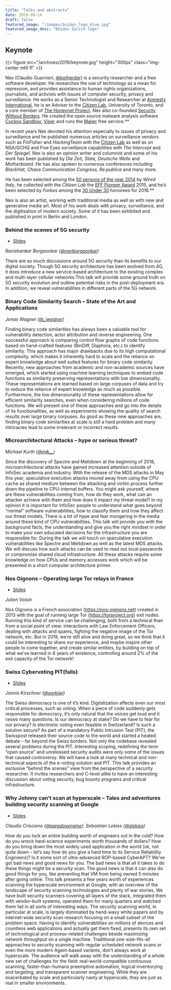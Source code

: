 ```yaml
---
title: "Talks and abstracts"
date: 2019-09-14
draft: false
featured_image: "/images/bsides_logo_blue.jpg"
featured_image_desc: "BSides Zurich logo"
---
```


## Keynote

{{< figure src="/archives/2019/keynote.jpg" height="300px" class="img-center mt0 fl" >}}

Nex (Claudio Guarnieri, [@botherder](https://twitter.com/botherder)) is a
security researcher and a free software developer. He researches the use of
technology as a mean for repression, and provides assistance to human rights
organizations, journalists, and activists with issues of computer security,
privacy and surveillance. He works as a Senior Technologist and Researcher at
[Amnesty International](http://www.amnesty.org/), he is an Adviser to the
[Citizen Lab](https://citizenlab.org/), University of Toronto, and a core member
of [The Honeynet Project](http://www.honeynet.org/). Nex also co-founded
[Security Without Borders](https://www.securitywithoutborders.org/). He created
the open source malware analysis software
[Cuckoo Sandbox](http://cuckoosandbox.org/), [Viper](http://viper.li/) and runs
the [Malwr](https://malwr.com/) free service.\*\*

In recent years Nex devoted his attention especially to issues of privacy and
surveillance and he published numerous articles on surveillance vendors such as
_FinFisher_ and _HackingTeam_ with the
[Citizen Lab](https://citizenlab.org/category/author/claudio-guarnieri/) as well
as on NSA/GCHQ and Five Eyes surveillance capabilities with _The Intercept_ and
_Der Spiegel_. Nex is also an opinion writer and columnist and some of his work
has been published by _Die Zeit, Slate, Deutsche Welle_ and _Motherboard_. He
has also spoken to numerous conferences including _BlackHat, Chaos Communication
Congress, Re:publica_ and many more.

He has been selected among the
[50 persons of the year 2014](http://www.wired.it/attualita/tech/2014/12/29/50-persone-wired-2014/)
by _Wired Italy_, he collected with the _Citizen Lab_ the
[EFF Pioneer Award](https://www.eff.org/awards/pioneer/2015) 2015, and he’s been
selected by _Forbes_ among the
[30 Under 30](http://www.forbes.com/30-under-30-2016/enterprise-tech/) honorees
for 2016.\*\*

Nex is also an artist, working with traditional media as well as with new and
generative media art. Most of his work deals with privacy, surveillance, and the
digitisation of modern society. Some of it has been exhibited and published in
print in Berlin and London.

### Behind the scenes of 5G security

- [Slides](/archives/2019/BSidesZH19-R_Borgaonkar-5G_Security.pdf)

_Ravishankar Borgaonkar ([@raviborgaonkar](https://twitter.com/raviborgaonkar))_

There are so much discussions around 5G security than its benefits to our
digital society. Though 5G security architecture has been evolved from 4G, it
does introduce a new service-based architecture to the existing complex and
multi-layer cellular networks.This talk will provide some ground truth on 5G
security evolution and outline potential risks in the post-deployment era. In
addition, we reveal vulnerabilities in different parts of the 5G network.

### Binary Code Similarity Search – State of the Art and Applications

_Jonas Wagner ([@\_jwagner](https://twitter.com/_jwagner))_

Finding binary code similarities has always been a valuable tool for
vulnerability detection, actor attribution and reverse engineering. One
successful approach is comparing control flow graphs of code functions based on
hand-crafted features (BinDiff, Diaphora, etc.) to identify similarity. This
approach has major drawbacks due to its high computational complexity, which
makes it inherently hard to scale and the reliance on expert knowledge about
well suited features for binary code similarity. Recently, new approaches from
academic and non-academic sources have emerged, which started using machine
learning techniques to embed code functions as similarity preserving
representations with low dimensionality. These representations are learned based
on large corpuses of data and try to reduce the reliance of expert knowledge as
much as possible. Furthermore, the low dimensionality of these representations
allow for efficient similarity searches, even when considering millions of code
functions. We will present one of these approaches and go into the details of
its functionalities, as well as experiments showing the quality of search
results over large binary corpuses. As good as these new approaches are, finding
binary code similarities at scale is still a hard problem and many intricacies
lead to some irrelevant or incorrect results.

### Microarchitectural Attacks – hype or serious threat?

_Michael Kurth ([@mik\_\_](https://twitter.com/mik__))_

Since the discovery of Spectre and Meltdown at the beginning of 2018,
microarchitectural attacks have gained increased attention outside of InfoSec
academia and industry. With the release of the MDS attacks in May this year,
speculative execution attacks moved away from using the CPU cache as shared
medium between the attacking and victim process further down the pipeline to
CPU-internal buffers. You might ask yourself, where are these vulnerabilities
coming from, how do they work, what can an attacker achieve with them and how
does it impact my threat model? In my opinion it is important for InfoSec people
to understand what goes beyond “normal” software vulnerabilities, how to
classify them and how they affect our threat models. There is a lot of hype and
fear mongering in the media around these kind of CPU vulnerabilities. This talk
will provide you with the background facts, the understanding and give you the
right mindset in order to make your own educated decisions for the
infrastructure you are responsible for. During the talk we will touch on
speculative execution vulnerabilities like Spectre and Meltdown as well as the
latest MDS attacks. We will discuss how such attacks can be used to read out
local passwords or compromise shared cloud infrastructure. All these attacks
require some knowledge on how CPUs and memory accesses work which will be
presented in a short computer architecture primer.

### Nos Oignons – Operating large Tor relays in France

- [Slides](/archives/2019/BSidesZH19-J_Voisin-TOR_Nos_Oignons.pdf)

_Julien Voisin_

Nos Oignons is a French association (<https://nos-oignons.net>) created in 2013
with the goal of running large Tor (<https://torproject.org>) exit nodes. Running
this kind of service can be challenging, both from a technical than from a
social point of view: interactions with Law Enforcement Officers, dealing with
attacks and spams, fighting the negative image of the Tor network, etc. But in
2019, we’re still alive and doing great, so we think that it could be
interesting to share our experience, and maybe inspire other people to come
together, and create similar entities, by building on top of what we’ve learned
in 6 years of existence, controlling around 2% of the exit capacity of the Tor
network!

### Swiss Cybervoting PIT(falls)

- [Slides](/static/archives/2019/BSidesZH19-J_Kirschner-Swiss_Cybervoting_PIT_falls.pdf)

_Jannis Kirschner ([@xorkiwi](https://twitter.com/xorkiwi))_

The Swiss democracy is one of it’s kind. Digitalization affects even our most
critical processes, such as voting. When a piece of code suddenly gets
responsible for democracy, it’s only natural that the voices get loud and it
raises many questions. Is our democracy at stake? Do we have to fear for our
privacy? Is electronic voting even feasible in Switzerland? Is such a solution
secure? As part of a mandatory Public Intrusion Test (PIT), the Swisspost
released their source code to the world and started a heated debate – far beyond
the Swiss borders. Not only the codebase revealed several problems during the
PIT. Interesting scoping, redefining the term “open source” and unreleased
security audits were only some of the issues that caused controversy. We will
have a look at many technical and non-technical aspects of the e-voting solution
and PIT. This talk provides an exclusive “behind the scenes” view from the
perspective of a security researcher. It invites researchers and C-level alike
to have an interesting discussion about voting security, bug bounty programs and
critical infrastructure.

### Why Johnny can’t scan at hyperscale – Tales and adventures building security scanning at Google

- [Slides](/static/archives/2019/BSidesZH19-SLekies_CCriscione-Why_johnny_cant_scan_at_hyperscale.pdf)

_Claudio Criscione ([@paradoxengine](https://twitter.com/paradoxengine)),
Sebastian Lekies ([@slekies](https://twitter.com/slekies))_

How do you lock an entire building worth of engineers out in the cold? How do
you wreck hard-science experiments worth thousands of dollars? How do you bring
down the most widely used application in the world (ok, not quite down – let’s
say how do you give a hard time to its Service Reliability Engineers)? Is it
some sort of ultra-advanced ROP-based CyberAPT? We’ve got bad news and good news
for you. The bad news is that all it takes to do these things might be a
security scan. The good news is that it can also do good things for you, like
preventing that VM from being owned 5 minutes after going online. This talk
presents a few years worth of experiences scanning the hyperscale environment at
Google, with an overview of the landscape of security scanning technologies and
plenty of war stories. We have built security scanners covering all layers of
the stack, integrated them with vendor-built systems, operated them for many
quarters and watched them fail in all sorts of interesting ways. The security
scanning world, in particular at scale, is largely dominated by hand-wavy white
papers and by internet-wide security scan research focusing on a small subset of
the problem space. Having to identify vulnerabilities on millions of devices and
countless web applications and actually get them fixed, presents its own set of
technological and process-related challenges beside maximizing network
throughput on a single machine. Traditional one-size-fits-all approaches to
security scanning with regular scheduled network scans or even the more modern
Agent-based variants, don’t always work at hyperscale. The audience will walk
away with the understanding of a whole new set of challenges for the field:
real-world-compatible continuous scanning, faster-than-humans preemptive
automation, logical inventorying and targeting, and transparent scanner
engineering. While they are exacerbated by scale and particularly nasty at
hyperscale, they are just as real in smaller environments.

